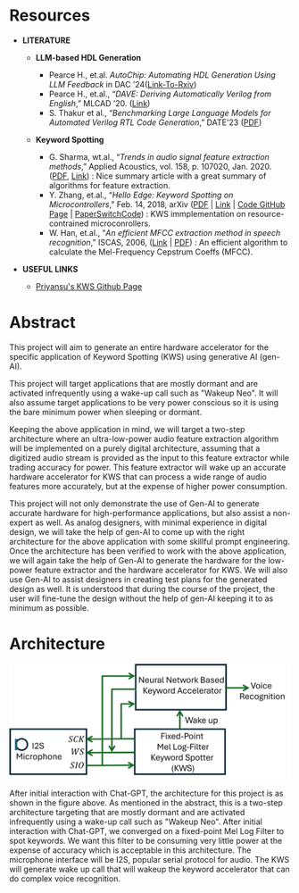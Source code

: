# Resources

- **LITERATURE**
  - **LLM-based HDL Generation**
    - Pearce H., et.al. _AutoChip: Automating HDL Generation Using LLM Feedback_ in DAC ’24([Link-To-Rxiv](https://arxiv.org/pdf/2311.04887))
    - Pearce H., et.al., “_DAVE: Deriving Automatically Verilog from English_,” MLCAD ’20. ([Link](https://dl.acm.org/doi/10.1145/3380446.3430634))
    - S. Thakur et al., “_Benchmarking Large Language Models for Automated Verilog RTL Code Generation_,” DATE'23 ([PDF](https://arxiv.org/pdf/2212.11140))

  - **Keyword Spotting**
    -  G. Sharma, wt.al., “_Trends in audio signal feature extraction methods_,” Applied Acoustics, vol. 158, p. 107020, Jan. 2020. ([PDF](https://calebrascon.info/AR/Topic4/addresources/features.pdf), [Link](https://doi.org/10.1016/j.apacoust.2019.107020)) : Nice summary article with a great summary of algorithms for feature extraction.
    - Y. Zhang, et.al., “_Hello Edge: Keyword Spotting on Microcontrollers_,” Feb. 14, 2018, arXiv ([PDF](https://arxiv.org/pdf/1711.07128) | [Link](https://arxiv.org/abs/1711.07128) | [Code GitHub Page](https://github.com/ARM-software/ML-KWS-for-MCU) | [PaperSwitchCode](https://paperswithcode.com/paper/hello-edge-keyword-spotting-on)) : KWS immplementation on resource-contrained microconrollers.
    - W. Han, et.al., “_An efficient MFCC extraction method in speech recognition_,” ISCAS, 2006, ([Link](https://doi.org/10.1109/ISCAS.2006.1692543) | [PDF](https://www.academia.edu/download/31107261/1660.pdf)) : An efficient algorithm to calculate the Mel-Frequency Cepstrum Coeffs (MFCC). 

- **USEFUL LINKS**
  - [Priyansu's KWS Github Page](https://github.com/Priyansu122/Project_keywordSpotter)

 
# Abstract

This project will aim to generate an entire hardware accelerator for the specific application of Keyword Spotting (KWS) using generative AI (gen-AI).

This project will target applications that are mostly dormant and are activated infrequently using a wake-up call such as "Wakeup Neo". It will also assume target applications to be very power conscious so it is using the bare minimum power when sleeping or dormant.

Keeping the above application in mind, we will target a two-step architecture where an ultra-low-power audio feature extraction algorithm will be implemented on a purely digital architecture, assuming that a digitized audio stream is provided as the input to this feature extractor while trading accuracy for power. This feature extractor will wake up an accurate hardware accelerator for KWS that can process a wide range of audio features more accurately, but at the expense of higher power consumption.

This project will not only demonstrate the use of Gen-AI to generate accurate hardware for high-performance applications, but also assist a non-expert as well. As analog designers, with minimal experience in digital design, we will take the help of gen-AI to come up with the right architecture for the above application with some skillful prompt engineering. Once the architecture has been verified to work with the above application, we will again take the help of Gen-AI to generate the hardware for the low-power feature extractor and the hardware accelerator for KWS. We will also use Gen-AI to assist designers in creating test plans for the generated design as well. It is understood that during the course of the project, the user will fine-tune the design without the help of gen-AI keeping it to as minimum as possible.

# Architecture

![KWS Architecture](doc/KWS-Arch.png)

After initial interaction with Chat-GPT, the architecture for this project is as shown in the figure above. As mentioned in the abstract, this is a two-step architecture targeting that are mostly dormant and are activated infrequently using a wake-up call such as "Wakeup Neo". After initial interaction with Chat-GPT, we converged on a fixed-point Mel Log Filter to spot keywords. We want this filter to be consuming very little power at the expense of accuracy which is acceptable in this architecture. The microphone interface will be I2S, popular serial protocol for audio. The KWS will generate wake up call that will wakeup the keyword accelerator that can do complex voice recognition. 
